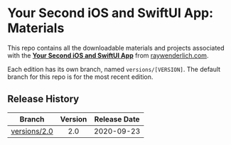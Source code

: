 # Your Second iOS and SwiftUI App: Materials

This repo contains all the downloadable materials and projects associated with the **[Your Second iOS and SwiftUI App](https://www.raywenderlich.com/library)** from [raywenderlich.com](https://www.raywenderlich.com).

Each edition has its own branch, named `versions/[VERSION]`. The default branch for this repo is for the most recent edition.

## Release History

| Branch                                                                            | Version | Release Date |
| --------------------------------------------------------------------------------- |:-------:|:------------:|
| [versions/2.0](https://github.com/raywenderlich/video-yssa-materials/tree/versions/2.0) | 2.0     | 2020-09-23   |
